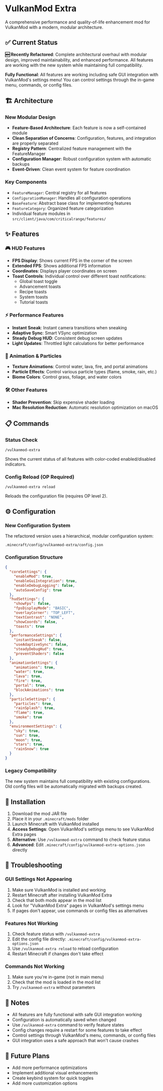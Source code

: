 # VulkanMod Extra

A comprehensive performance and quality-of-life enhancement mod for VulkanMod with a modern, modular architecture.

## ✅ Current Status

**🆕 Recently Refactored**: Complete architectural overhaul with modular design, improved maintainability, and enhanced performance. All features are working with the new system while maintaining full compatibility.

**Fully Functional**: All features are working including safe GUI integration with VulkanMod's settings menu! You can control settings through the in-game menu, commands, or config files.

## 🏗️ Architecture

### New Modular Design
- **Feature-Based Architecture**: Each feature is now a self-contained module
- **Clean Separation of Concerns**: Configuration, features, and integration are properly separated
- **Registry Pattern**: Centralized feature management with the FeatureManager
- **Configuration Manager**: Robust configuration system with automatic backups
- **Event-Driven**: Clean event system for feature coordination

### Key Components
- `FeatureManager`: Central registry for all features
- `ConfigurationManager`: Handles all configuration operations
- `BaseFeature`: Abstract base class for implementing features
- `FeatureCategory`: Organized feature categorization
- Individual feature modules in `src/client/java/com/criticalrange/features/`

## ✨ Features

### 🎮 HUD Features
- **FPS Display**: Shows current FPS in the corner of the screen
- **Extended FPS**: Shows additional FPS information
- **Coordinates**: Displays player coordinates on screen
- **Toast Controls**: Individual control over different toast notifications:
  - Global toast toggle
  - Advancement toasts
  - Recipe toasts
  - System toasts
  - Tutorial toasts

### ⚡ Performance Features
- **Instant Sneak**: Instant camera transitions when sneaking
- **Adaptive Sync**: Smart VSync optimization
- **Steady Debug HUD**: Consistent debug screen updates
- **Light Updates**: Throttled light calculations for better performance

### 🎨 Animation & Particles
- **Texture Animations**: Control water, lava, fire, and portal animations
- **Particle Effects**: Control various particle types (flame, smoke, rain, etc.)
- **Biome Colors**: Control grass, foliage, and water colors

### 🛠️ Other Features
- **Shader Prevention**: Skip expensive shader loading
- **Mac Resolution Reduction**: Automatic resolution optimization on macOS

## 📋 Commands

### Status Check
```
/vulkanmod-extra
```
Shows the current status of all features with color-coded enabled/disabled indicators.

### Config Reload (OP Required)
```
/vulkanmod-extra reload
```
Reloads the configuration file (requires OP level 2).

## ⚙️ Configuration

### New Configuration System
The refactored version uses a hierarchical, modular configuration system:

```
.minecraft/config/vulkanmod-extra/config.json
```

### Configuration Structure
```json
{
  "coreSettings": {
    "enableMod": true,
    "enableGuiIntegration": true,
    "enableDebugLogging": false,
    "autoSaveConfig": true
  },
  "hudSettings": {
    "showFps": false,
    "fpsDisplayMode": "BASIC",
    "overlayCorner": "TOP_LEFT",
    "textContrast": "NONE",
    "showCoords": false,
    "toasts": true
  },
  "performanceSettings": {
    "instantSneak": false,
    "useAdaptiveSync": false,
    "steadyDebugHud": true,
    "preventShaders": false
  },
  "animationSettings": {
    "animations": true,
    "water": true,
    "lava": true,
    "fire": true,
    "portal": true,
    "blockAnimations": true
  },
  "particleSettings": {
    "particles": true,
    "rainSplash": true,
    "flame": true,
    "smoke": true
  },
  "environmentSettings": {
    "sky": true,
    "sun": true,
    "moon": true,
    "stars": true,
    "rainSnow": true
  }
}
```

### Legacy Compatibility
The new system maintains full compatibility with existing configurations. Old config files will be automatically migrated with backups created.

## 🚀 Installation

1. Download the mod JAR file
2. Place it in your `.minecraft/mods` folder
3. Launch Minecraft with VulkanMod installed
4. **Access Settings**: Open VulkanMod's settings menu to see VulkanMod Extra pages
5. **Alternative**: Use `/vulkanmod-extra` command to check feature status
6. **Advanced**: Edit `.minecraft/config/vulkanmod-extra-options.json` directly

## 🔧 Troubleshooting

### GUI Settings Not Appearing
1. Make sure VulkanMod is installed and working
2. Restart Minecraft after installing VulkanMod Extra
3. Check that both mods appear in the mod list
4. Look for "VulkanMod Extra" pages in VulkanMod's settings menu
5. If pages don't appear, use commands or config files as alternatives

### Features Not Working
1. Check feature status with `/vulkanmod-extra`
2. Edit the config file directly: `.minecraft/config/vulkanmod-extra-options.json`
3. Use `/vulkanmod-extra reload` to reload configuration
4. Restart Minecraft if changes don't take effect

### Commands Not Working
1. Make sure you're in-game (not in main menu)
2. Check that the mod is loaded in the mod list
3. Try `/vulkanmod-extra` without parameters

## 📝 Notes

- All features are fully functional with safe GUI integration working
- Configuration is automatically saved when changed
- Use `/vulkanmod-extra` command to verify feature states
- Config changes require a restart for some features to take effect
- Control settings through VulkanMod's menu, commands, or config files
- GUI integration uses a safe approach that won't cause crashes

## 🎯 Future Plans

- Add more performance optimizations
- Implement additional visual enhancements
- Create keybind system for quick toggles
- Add more customization options
